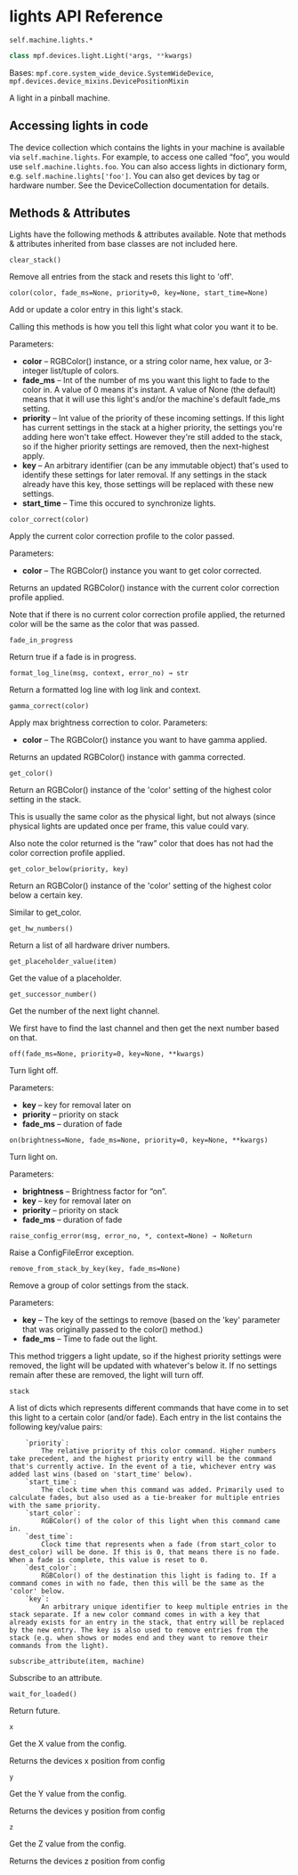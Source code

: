 # lights API Reference

`self.machine.lights.*`

``` python
class mpf.devices.light.Light(*args, **kwargs)
```

Bases: `mpf.core.system_wide_device.SystemWideDevice`, `mpf.devices.device_mixins.DevicePositionMixin`

A light in a pinball machine.

## Accessing lights in code

The device collection which contains the lights in your machine is available via `self.machine.lights`. For example, to access one called “foo”, you would use `self.machine.lights.foo`. You can also access lights in dictionary form, e.g. `self.machine.lights['foo']`. You can also get devices by tag or hardware number. See the DeviceCollection documentation for details.

## Methods & Attributes

Lights have the following methods & attributes available. Note that methods & attributes inherited from base classes are not included here.

`clear_stack()`

Remove all entries from the stack and resets this light to 'off'.

`color(color, fade_ms=None, priority=0, key=None, start_time=None)`

Add or update a color entry in this light's stack.

Calling this methods is how you tell this light what color you want it to be.

Parameters:

* **color** – RGBColor() instance, or a string color name, hex value, or 3-integer list/tuple of colors.
* **fade_ms** – Int of the number of ms you want this light to fade to the color in. A value of 0 means it's instant. A value of None (the default) means that it will use this light's and/or the machine's default fade_ms setting.
* **priority** – Int value of the priority of these incoming settings. If this light has current settings in the stack at a higher priority, the settings you're adding here won't take effect. However they're still added to the stack, so if the higher priority settings are removed, then the next-highest apply.
* **key** – An arbitrary identifier (can be any immutable object) that's used to identify these settings for later removal. If any settings in the stack already have this key, those settings will be replaced with these new settings.
* **start_time** – Time this occured to synchronize lights.

`color_correct(color)`

Apply the current color correction profile to the color passed.

Parameters:

* **color** – The RGBColor() instance you want to get color corrected.

Returns an updated RGBColor() instance with the current color correction profile applied.

Note that if there is no current color correction profile applied, the returned color will be the same as the color that was passed.

`fade_in_progress`

Return true if a fade is in progress.

`format_log_line(msg, context, error_no) → str`

Return a formatted log line with log link and context.

`gamma_correct(color)`

Apply max brightness correction to color.
Parameters:

* **color** – The RGBColor() instance you want to have gamma applied.

Returns an updated RGBColor() instance with gamma corrected.

`get_color()`

Return an RGBColor() instance of the 'color' setting of the highest color setting in the stack.

This is usually the same color as the physical light, but not always (since physical lights are updated once per frame, this value could vary.

Also note the color returned is the “raw” color that does has not had the color correction profile applied.

`get_color_below(priority, key)`

Return an RGBColor() instance of the 'color' setting of the highest color below a certain key.

Similar to get_color.

`get_hw_numbers()`

Return a list of all hardware driver numbers.

`get_placeholder_value(item)`

Get the value of a placeholder.

`get_successor_number()`

Get the number of the next light channel.

We first have to find the last channel and then get the next number based on that.

`off(fade_ms=None, priority=0, key=None, **kwargs)`

Turn light off.

Parameters:

* **key** – key for removal later on
* **priority** – priority on stack
* **fade_ms** – duration of fade

`on(brightness=None, fade_ms=None, priority=0, key=None, **kwargs)`

Turn light on.

Parameters:

* **brightness** – Brightness factor for “on”.
* **key** – key for removal later on
* **priority** – priority on stack
* **fade_ms** – duration of fade

`raise_config_error(msg, error_no, *, context=None) → NoReturn`

Raise a ConfigFileError exception.

`remove_from_stack_by_key(key, fade_ms=None)`

Remove a group of color settings from the stack.

Parameters:

* **key** – The key of the settings to remove (based on the 'key' parameter that was originally passed to the color() method.)
* **fade_ms** – Time to fade out the light.

This method triggers a light update, so if the highest priority settings were removed, the light will be updated with whatever's below it. If no settings remain after these are removed, the light will turn off.

`stack`

A list of dicts which represents different commands that have come in to set this light to a certain color (and/or fade). Each entry in the list contains the following key/value pairs:

        `priority`:
            The relative priority of this color command. Higher numbers take precedent, and the highest priority entry will be the command that's currently active. In the event of a tie, whichever entry was added last wins (based on 'start_time' below).
        `start_time`:
            The clock time when this command was added. Primarily used to calculate fades, but also used as a tie-breaker for multiple entries with the same priority.
        `start_color`:
            RGBColor() of the color of this light when this command came in.
        `dest_time`:
            Clock time that represents when a fade (from start_color to dest_color) will be done. If this is 0, that means there is no fade. When a fade is complete, this value is reset to 0.
        `dest_color`:
            RGBColor() of the destination this light is fading to. If a command comes in with no fade, then this will be the same as the 'color' below.
        `key`:
            An arbitrary unique identifier to keep multiple entries in the stack separate. If a new color command comes in with a key that already exists for an entry in the stack, that entry will be replaced by the new entry. The key is also used to remove entries from the stack (e.g. when shows or modes end and they want to remove their commands from the light).

`subscribe_attribute(item, machine)`

Subscribe to an attribute.

`wait_for_loaded()`

Return future.

`x`

Get the X value from the config.

Returns the devices x position from config

`y`

Get the Y value from the config.

Returns the devices y position from config

`z`

Get the Z value from the config.

Returns the devices z position from config
